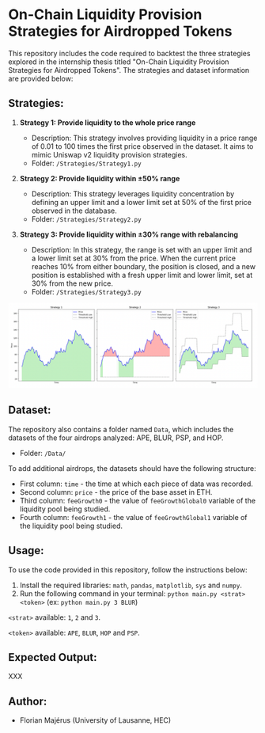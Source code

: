 # On-Chain Liquidity Provision Strategies for Airdropped Tokens

This repository includes the code required to backtest the three strategies explored in the internship thesis titled "On-Chain Liquidity Provision Strategies for Airdropped Tokens". The strategies and dataset information are provided below:

## Strategies:

1. **Strategy 1: Provide liquidity to the whole price range**
    - Description: This strategy involves providing liquidity in a price range of 0.01 to 100 times the first price observed in the dataset. It aims to mimic Uniswap v2 liquidity provision strategies.
    - Folder: `/Strategies/Strategy1.py`

2. **Strategy 2: Provide liquidity within ±50% range**
    - Description: This strategy leverages liquidity concentration by defining an upper limit and a lower limit set at 50% of the first price observed in the database.
    - Folder: `/Strategies/Strategy2.py`

3. **Strategy 3: Provide liquidity within ±30% range with rebalancing**
    - Description: In this strategy, the range is set with an upper limit and a lower limit set at 30% from the price. When the current price reaches 10% from either boundary, the position is closed, and a new position is established with a fresh upper limit and lower limit, set at 30% from the new price.
    - Folder: `/Strategies/Strategy3.py`

![Illustration of Strategy 1, Strategy 2 and Strategy 3.](Strategies/StrategiesIllustration.png)

## Dataset:

The repository also contains a folder named `Data`, which includes the datasets of the four airdrops analyzed: APE, BLUR, PSP, and HOP.

- Folder: `/Data/`

To add additional airdrops, the datasets should have the following structure:

- First column: `time` - the time at which each piece of data was recorded.
- Second column: `price` - the price of the base asset in ETH.
- Third column: `feeGrowth0` - the value of `feeGrowthGlobal0` variable of the liquidity pool being studied.
- Fourth column: `feeGrowth1` - the value of `feeGrowthGlobal1` variable of the liquidity pool being studied. 

## Usage:

To use the code provided in this repository, follow the instructions below:

1. Install the required libraries: `math`, `pandas`, `matplotlib`, `sys` and `numpy`. 
2. Run the following command in your terminal: `python main.py <strat> <token>` (ex: `python main.py 3 BLUR`)

`<strat>` available: `1`, `2` and `3`.

`<token>` available: `APE`, `BLUR`, `HOP` and `PSP`.

## Expected Output:
XXX
    
## Author:

- Florian Majérus (University of Lausanne, HEC)
